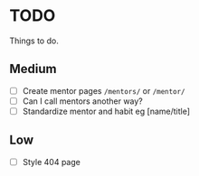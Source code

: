 # TODO

Things to do.

## Medium

- [ ] Create mentor pages `/mentors/` or `/mentor/`
- [ ] Can I call mentors another way?
- [ ] Standardize mentor and habit eg [name/title]

## Low

- [ ] Style 404 page
